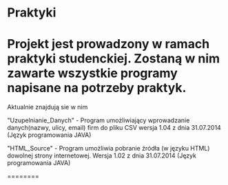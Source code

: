 Praktyki
========
Projekt jest prowadzony w ramach praktyki studenckiej.
Zostaną w nim zawarte wszystkie programy napisane na potrzeby praktyk.
========
Aktualnie znajdują sie w nim

"Uzupelnianie_Danych" - Program umożliwiający wprowadzanie danych(nazwy, ulicy, email) firm do pliku CSV
wersja 1.04 z dnia 31.07.2014 (Język programowania JAVA)

"HTML_Source" - Program umożliwia pobranie źródła (w języku HTML) dowolnej strony internetowej.
Wersja 1.02 z dnia 31.07.2014 (Język programowania JAVA)

========
